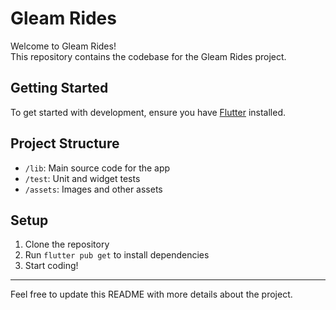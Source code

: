 # Gleam Rides

Welcome to Gleam Rides!  
This repository contains the codebase for the Gleam Rides project.

## Getting Started

To get started with development, ensure you have [Flutter](https://flutter.dev/docs/get-started/install) installed.

## Project Structure

- `/lib`: Main source code for the app
- `/test`: Unit and widget tests
- `/assets`: Images and other assets

## Setup

1. Clone the repository
2. Run `flutter pub get` to install dependencies
3. Start coding!

---

Feel free to update this README with more details about the project.
